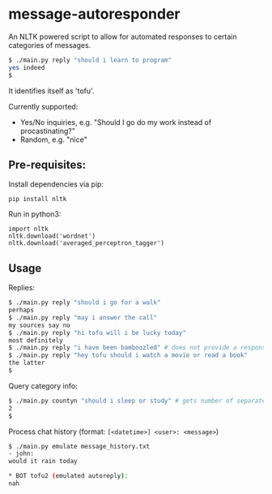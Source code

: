 # message-autoresponder

An NLTK powered script to allow for automated responses to certain categories of messages.

```bash
$ ./main.py reply "should i learn to program"
yes indeed
$
```

It identifies itself as 'tofu'.

Currently supported:
- Yes/No inquiries, e.g. "Should I go do my work instead of procastinating?"
- Random, e.g. "nice"

## Pre-requisites:
Install dependencies via pip:
```
pip install nltk
```

Run in python3:
```
import nltk
nltk.download('wordnet')
nltk.download('averaged_perceptron_tagger')
```

## Usage

Replies:
```bash
$ ./main.py reply "should i go for a walk"
perhaps
$ ./main.py reply "may i answer the call"
my sources say no
$ ./main.py reply "hi tofu will i be lucky today"
most definitely
$ ./main.py reply "i have been bamboozled" # does not provide a response as it is not within a supported message category
$ ./main.py reply "hey tofu should i watch a movie or read a book"
the latter
$
```
Query category info:
```bash
$ ./main.py countyn "should i sleep or study" # gets number of separate options that could be answered as yes/no individually
2
$
```
Process chat history (format: `[<datetime>] <user>: <message>`)
```bash
$ ./main.py emulate message_history.txt
- john:
would it rain today

* BOT tofu2 (emulated autoreply):
nah

```
